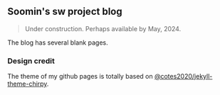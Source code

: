 ## Soomin's sw project blog
> Under construction. Perhaps available by May, 2024.

The blog has several blank pages. 

### Design credit
The theme of my github pages is totally based on [@cotes2020/jekyll-theme-chirpy](https://github.com/cotes2020/jekyll-theme-chirpy).